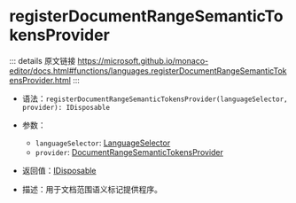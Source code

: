 # registerDocumentRangeSemanticTokensProvider

<backTop />
        
::: details 原文链接
https://microsoft.github.io/monaco-editor/docs.html#functions/languages.registerDocumentRangeSemanticTokensProvider.html
:::

- 语法：`registerDocumentRangeSemanticTokensProvider(languageSelector, provider): IDisposable`

- 参数：
  - `languageSelector`: [LanguageSelector](/api/languages/LanguageSelector.md)
  - `provider`: [DocumentRangeSemanticTokensProvider](/api/languages/DocumentRangeSemanticTokensProvider.md)

- 返回值：[IDisposable](/api/IDisposable.md)

- 描述：用于文档范围语义标记提供程序。
